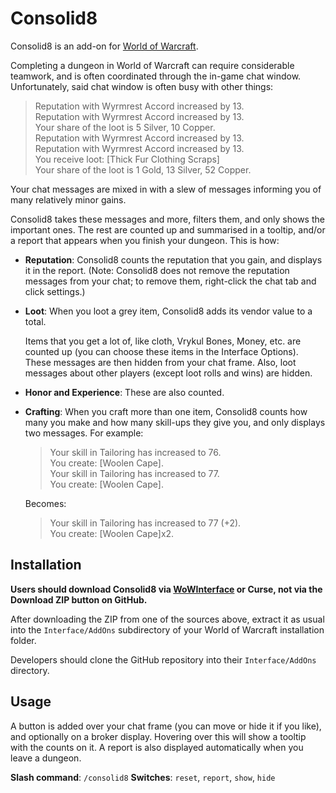 Consolid8
=========

Consolid8 is an add-on for [World of Warcraft](http://worldofwarcraft.com/).

Completing a dungeon in World of Warcraft can require considerable teamwork, and is often coordinated through the in-game chat window. Unfortunately, said chat window is often busy with other things:

> Reputation with Wyrmrest Accord increased by 13.  
> Reputation with Wyrmrest Accord increased by 13.  
> Your share of the loot is 5 Silver, 10 Copper.  
> Reputation with Wyrmrest Accord increased by 13.  
> Reputation with Wyrmrest Accord increased by 13.  
> You receive loot: [Thick Fur Clothing Scraps]  
> Your share of the loot is 1 Gold, 13 Silver, 52 Copper.  

Your chat messages are mixed in with a slew of messages informing you of many relatively minor gains.


Consolid8 takes these messages and more, filters them, and only shows the important ones. The rest are counted up and summarised in a tooltip, and/or a report that appears when you finish your dungeon. This is how:

*	**Reputation**:
	Consolid8 counts the reputation that you gain, and displays it in the report. (Note: Consolid8 does not remove the reputation messages from your chat; to remove them, right-click the chat tab and click settings.)
*	**Loot**:
	When you loot a grey item, Consolid8 adds its vendor value to a total.

	Items that you get a lot of, like cloth, Vrykul Bones, Money, etc. are counted up (you can choose these items in the Interface Options). These messages are then hidden from your chat frame. Also, loot messages about other players (except loot rolls and wins) are hidden.

*	**Honor and Experience**:
	These are also counted.

*	**Crafting**:
	When you craft more than one item, Consolid8 counts how many you make and how many skill-ups they give you, and only displays two messages. For example:

	> Your skill in Tailoring has increased to 76.  
	> You create: [Woolen Cape].  
	> Your skill in Tailoring has increased to 77.  
	> You create: [Woolen Cape].  

	Becomes:

	> Your skill in Tailoring has increased to 77 (+2).  
	> You create: [Woolen Cape]x2.  

Installation
------------

**Users should download Consolid8 via [WoWInterface](http://wowinterface.com/downloads/info16236-Consolid8.html) or Curse, not via the Download ZIP button on GitHub.**

After downloading the ZIP from one of the sources above, extract it as usual into the `Interface/AddOns` subdirectory of your World of Warcraft installation folder.

Developers should clone the GitHub repository into their `Interface/AddOns` directory.

Usage
-----

A button is added over your chat frame (you can move or hide it if you like), and optionally on a broker display. Hovering over this will show a tooltip with the counts on it. A report is also displayed automatically when you leave a dungeon.

**Slash command**: `/consolid8`
**Switches**: `reset`, `report`, `show`, `hide`
